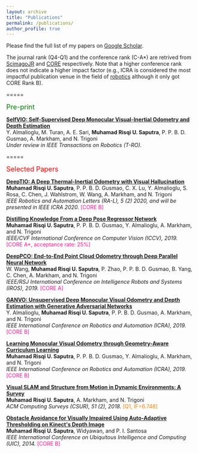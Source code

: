 ```yaml
---
layout: archive
title: "Publications"
permalink: /publications/
author_profile: true
---
```

Please find the full list of my papers on [Google Scholar](https://scholar.google.com/citations?user=7wZkVT8AAAAJ&hl=en).

The journal rank (Q4-Q1) and the conference rank (C-A*) are retrived from [ScimagoJR](https://www.scimagojr.com/) and [CORE](http://portal.core.edu.au/conf-ranks/) respectively. Note that a higher conference rank does not indicate a higher impact factor (e.g., ICRA is considered the most impactful publication venue in the field of [robotics](https://scholar.google.com/citations?view_op=top_venues&hl=en&vq=eng_robotics) although it only got CORE Rank B). 

=====

<font size="4" color="green">Pre-print</font>

<b>[SelfVIO: Self-Supervised Deep Monocular Visual-Inertial Odometry and Depth Estimation](https://risqiutama.github.io/publication/selfvio_2019) </b> 
<br>  Y. Almalioglu, M. Turan, A. E. Sari, <b>Muhamad Risqi U. Saputra</b>, P. P. B. D. Gusmao, A. Markham, and N. Trigoni <br>
<i> Under review in IEEE Transactions on Robotics (T-RO). </i>

=====

<font size="4" color="red">Selected Papers</font>

<b>[DeepTIO: A Deep Thermal-Inertial Odometry with Visual Hallucination](https://risqiutama.github.io/publication/deeptio_ral_2020) </b> 
<br> <b>Muhamad Risqi U. Saputra</b>, P. P. B. D. Gusmao, C. X. Lu, Y. Almalioglu, S. Rosa, C. Chen, J. Wahlstrom, W. Wang, A. Markham, and N. Trigoni <br>
<i> IEEE Robotics and Automation Letters (RA-L), 5 (2) 2020, and will be presented in IEEE ICRA 2020. </i> <font color="#FF1493">[CORE B]</font>

<b>[Distilling Knowledge From a Deep Pose Regressor Network](https://risqiutama.github.io/publication/iccv_2019) </b> 
<br> <b>Muhamad Risqi U. Saputra</b>, P. P. B. D. Gusmao, Y. Almalioglu, A. Markham, and N. Trigoni <br>
<i> IEEE/CVF International Conference on Computer Vision (ICCV), 2019. </i> <font color="#FF1493">[CORE A*, acceptance rate: 25%]</font>

<b>[DeepPCO: End-to-End Point Cloud Odometry through Deep Parallel Neural Network](https://risqiutama.github.io/publication/deeppco_iros_2019) </b> 
<br> W. Wang, <b>Muhamad Risqi U. Saputra</b>, P. Zhao, P. P. B. D. Gusmao, B. Yang, C. Chen, A. Markham, and N. Trigoni <br>
<i> IEEE/RSJ International Conference on Intelligence Robots and Systems (IROS), 2019. </i> <font color="#FF1493">[CORE A]</font>

<b>[GANVO: Unsupervised Deep Monocular Visual Odometry and Depth Estimation with Generative Adversarial Networks](https://risqiutama.github.io/publication/ganvo_icra_2019) </b> 
<br>  Y. Almalioglu, <b>Muhamad Risqi U. Saputra</b>, P. P. B. D. Gusmao, A. Markham, and N. Trigoni <br>
<i> IEEE International Conference on Robotics and Automation (ICRA), 2019. </i> <font color="#FF1493">[CORE B]</font>

<b>[Learning Monocular Visual Odometry through Geometry-Aware Curriculum Learning](https://risqiutama.github.io/publication/clvo_icra_2019) </b> 
<br> <b>Muhamad Risqi U. Saputra</b>, P. P. B. D. Gusmao, Y. Almalioglu, A. Markham, and N. Trigoni <br>
<i> IEEE International Conference on Robotics and Automation (ICRA), 2019. </i> <font color="#FF1493">[CORE B]</font>

<b>[Visual SLAM and Structure from Motion in Dynamic Environments: A Survey](https://risqiutama.github.io/publication/csur_2018) </b> 
<br> <b>Muhamad Risqi U. Saputra</b>, A. Markham, and N. Trigoni <br>
<i> ACM Computing Surveys (CSUR), 51 (2), 2018. </i> <font color="#FF7F00">[Q1, IF=6.748]</font> 

<b>[Obstacle Avoidance for Visually Impaired Using Auto-Adaptive Thresholding on Kinect's Depth Image](https://risqiutama.github.io/publication/uic_2014) </b> 
<br> <b>Muhamad Risqi U. Saputra</b>, Widyawan, and P. I. Santosa <br>
<i> IEEE International Conference on Ubiquitous Intelligence and Computing (UIC), 2014. </i> <font color="#FF1493">[CORE B]</font>

